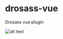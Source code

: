 # drosass-vue
Drosass vue plugin

![alt text](https://s4.aconvert.com/convert/p3r68-cdx67/468x6-hp838.svg)
